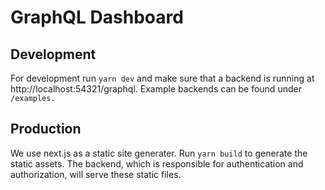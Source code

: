 # GraphQL Dashboard

## Development

For development run `yarn dev` and make sure that a backend is running at http://localhost:54321/graphql.
Example backends can be found under `/examples.`

## Production

We use next.js as a static site generater.
Run `yarn build` to generate the static assets.
The backend, which is responsible for authentication and authorization, will serve these static files.
